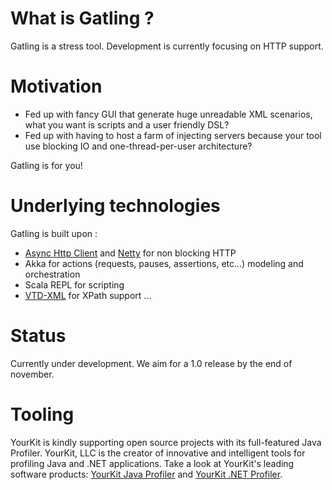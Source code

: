 # What is Gatling ?

Gatling is a stress tool.
Development is currently focusing on HTTP support.

# Motivation

* Fed up with fancy GUI that generate huge unreadable XML scenarios, what you want is scripts and a user friendly DSL?
* Fed up with having to host a farm of injecting servers because your tool use blocking IO and one-thread-per-user architecture?

Gatling is for you!

# Underlying technologies

Gatling is built upon :

* [Async Http Client](https://github.com/sonatype/async-http-client) and [Netty](http://www.jboss.org/netty) for non blocking HTTP
* Akka for actions (requests, pauses, assertions, etc...) modeling and orchestration
* Scala REPL for scripting
* [VTD-XML](http://vtd-xml.sourceforge.net) for XPath support
...


# Status
Currently under development.
We aim for a 1.0 release by the end of november.

# Tooling
YourKit is kindly supporting open source projects with its full-featured Java Profiler.
YourKit, LLC is the creator of innovative and intelligent tools for profiling
Java and .NET applications. Take a look at YourKit's leading software products:
[YourKit Java Profiler](http://www.yourkit.com/java/profiler/index.jsp) and
[YourKit .NET Profiler](http://www.yourkit.com/.net/profiler/index.jsp).